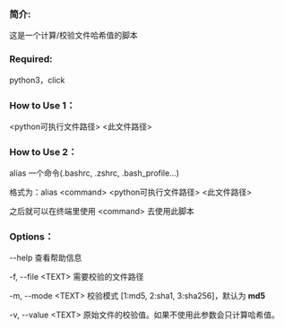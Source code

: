 ### 简介:
这是一个计算/校验文件哈希值的脚本


### Required:
python3，click


### How to Use 1：
\<python可执行文件路径> \<此文件路径>


### How to Use 2：
alias 一个命令(.bashrc, .zshrc, .bash_profile...)

格式为：alias \<command> \<python可执行文件路径> \<此文件路径>

之后就可以在终端里使用 \<command> 去使用此脚本


### Options：
--help 查看帮助信息

-f, --file \<TEXT>   需要校验的文件路径

-m, --mode \<TEXT>   校验模式 [1:md5, 2:sha1, 3:sha256]，默认为 **md5**

-v, --value \<TEXT>  原始文件的校验值。如果不使用此参数会只计算哈希值。